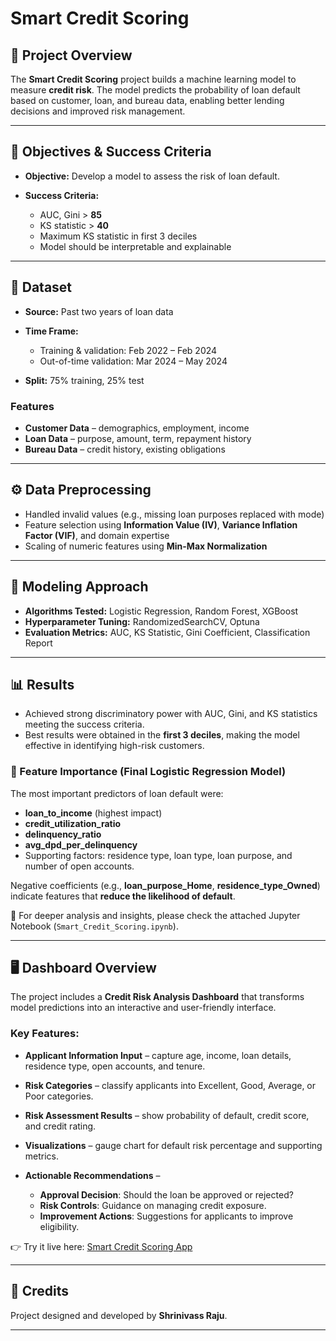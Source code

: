# Smart Credit Scoring

## 📌 Project Overview

The **Smart Credit Scoring** project builds a machine learning model to measure **credit risk**. The model predicts the probability of loan default based on customer, loan, and bureau data, enabling better lending decisions and improved risk management.

---

## 🎯 Objectives & Success Criteria

* **Objective:** Develop a model to assess the risk of loan default.
* **Success Criteria:**

  * AUC, Gini > **85**
  * KS statistic > **40**
  * Maximum KS statistic in first 3 deciles
  * Model should be interpretable and explainable

---

## 📂 Dataset

* **Source:** Past two years of loan data
* **Time Frame:**

  * Training & validation: Feb 2022 – Feb 2024
  * Out-of-time validation: Mar 2024 – May 2024
* **Split:** 75% training, 25% test

### Features

* **Customer Data** – demographics, employment, income
* **Loan Data** – purpose, amount, term, repayment history
* **Bureau Data** – credit history, existing obligations

---

## ⚙️ Data Preprocessing

* Handled invalid values (e.g., missing loan purposes replaced with mode)
* Feature selection using **Information Value (IV)**, **Variance Inflation Factor (VIF)**, and domain expertise
* Scaling of numeric features using **Min-Max Normalization**

---

## 🤖 Modeling Approach

* **Algorithms Tested:** Logistic Regression, Random Forest, XGBoost
* **Hyperparameter Tuning:** RandomizedSearchCV, Optuna
* **Evaluation Metrics:** AUC, KS Statistic, Gini Coefficient, Classification Report

---

## 📊 Results

* Achieved strong discriminatory power with AUC, Gini, and KS statistics meeting the success criteria.
* Best results were obtained in the **first 3 deciles**, making the model effective in identifying high-risk customers.

### 🔑 Feature Importance (Final Logistic Regression Model)

The most important predictors of loan default were:

* **loan\_to\_income** (highest impact)
* **credit\_utilization\_ratio**
* **delinquency\_ratio**
* **avg\_dpd\_per\_delinquency**
* Supporting factors: residence type, loan type, loan purpose, and number of open accounts.

Negative coefficients (e.g., **loan\_purpose\_Home**, **residence\_type\_Owned**) indicate features that **reduce the likelihood of default**.


📌 For deeper analysis and insights, please check the attached Jupyter Notebook (`Smart_Credit_Scoring.ipynb`).

---

## 🖥️ Dashboard Overview

The project includes a **Credit Risk Analysis Dashboard** that transforms model predictions into an interactive and user-friendly interface.

### Key Features:

* **Applicant Information Input** – capture age, income, loan details, residence type, open accounts, and tenure.
* **Risk Categories** – classify applicants into Excellent, Good, Average, or Poor categories.
* **Risk Assessment Results** – show probability of default, credit score, and credit rating.
* **Visualizations** – gauge chart for default risk percentage and supporting metrics.
* **Actionable Recommendations** –

  * **Approval Decision**: Should the loan be approved or rejected?
  * **Risk Controls**: Guidance on managing credit exposure.
  * **Improvement Actions**: Suggestions for applicants to improve eligibility.


👉 Try it live here: [Smart Credit Scoring App](https://smart-credit-scoring.streamlit.app/)

---

## 🙌 Credits

Project designed and developed by **Shrinivass Raju**.

---

